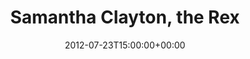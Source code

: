 ---
templateKey: event
guid: 0897686e-6eab-11ea-99c5-002590d1d1b0
date: 2012-07-23T15:00:00+00:00
eventTime: '6:30-8:30pm'
title: Samantha Clayton, the Rex
artist: Samantha Clayton
city: Toronto
venue: the Rex
group: Tim Shia
guests: Jordan O Connor, Tim Shia, Attila Fias
---